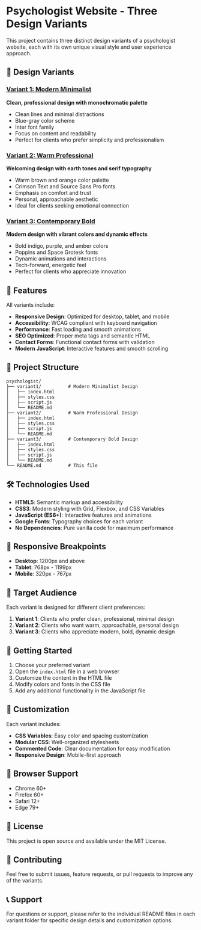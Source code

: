 # Psychologist Website - Three Design Variants

This project contains three distinct design variants of a psychologist website, each with its own unique visual style and user experience approach.

## 🎨 Design Variants

### [Variant 1: Modern Minimalist](./variant1/)
**Clean, professional design with monochromatic palette**
- Clean lines and minimal distractions
- Blue-gray color scheme
- Inter font family
- Focus on content and readability
- Perfect for clients who prefer simplicity and professionalism

### [Variant 2: Warm Professional](./variant2/)
**Welcoming design with earth tones and serif typography**
- Warm brown and orange color palette
- Crimson Text and Source Sans Pro fonts
- Emphasis on comfort and trust
- Personal, approachable aesthetic
- Ideal for clients seeking emotional connection

### [Variant 3: Contemporary Bold](./variant3/)
**Modern design with vibrant colors and dynamic effects**
- Bold indigo, purple, and amber colors
- Poppins and Space Grotesk fonts
- Dynamic animations and interactions
- Tech-forward, energetic feel
- Perfect for clients who appreciate innovation

## 🚀 Features

All variants include:
- **Responsive Design**: Optimized for desktop, tablet, and mobile
- **Accessibility**: WCAG compliant with keyboard navigation
- **Performance**: Fast loading and smooth animations
- **SEO Optimized**: Proper meta tags and semantic HTML
- **Contact Forms**: Functional contact forms with validation
- **Modern JavaScript**: Interactive features and smooth scrolling

## 📁 Project Structure

```
psychologist/
├── variant1/          # Modern Minimalist Design
│   ├── index.html
│   ├── styles.css
│   ├── script.js
│   └── README.md
├── variant2/          # Warm Professional Design
│   ├── index.html
│   ├── styles.css
│   ├── script.js
│   └── README.md
├── variant3/          # Contemporary Bold Design
│   ├── index.html
│   ├── styles.css
│   ├── script.js
│   └── README.md
└── README.md          # This file
```

## 🛠️ Technologies Used

- **HTML5**: Semantic markup and accessibility
- **CSS3**: Modern styling with Grid, Flexbox, and CSS Variables
- **JavaScript (ES6+)**: Interactive features and animations
- **Google Fonts**: Typography choices for each variant
- **No Dependencies**: Pure vanilla code for maximum performance

## 📱 Responsive Breakpoints

- **Desktop**: 1200px and above
- **Tablet**: 768px - 1199px
- **Mobile**: 320px - 767px

## 🎯 Target Audience

Each variant is designed for different client preferences:

1. **Variant 1**: Clients who prefer clean, professional, minimal design
2. **Variant 2**: Clients who want warm, approachable, personal design
3. **Variant 3**: Clients who appreciate modern, bold, dynamic design

## 🚀 Getting Started

1. Choose your preferred variant
2. Open the `index.html` file in a web browser
3. Customize the content in the HTML file
4. Modify colors and fonts in the CSS file
5. Add any additional functionality in the JavaScript file

## 📝 Customization

Each variant includes:
- **CSS Variables**: Easy color and spacing customization
- **Modular CSS**: Well-organized stylesheets
- **Commented Code**: Clear documentation for easy modification
- **Responsive Design**: Mobile-first approach

## 🔧 Browser Support

- Chrome 60+
- Firefox 60+
- Safari 12+
- Edge 79+

## 📄 License

This project is open source and available under the MIT License.

## 🤝 Contributing

Feel free to submit issues, feature requests, or pull requests to improve any of the variants.

## 📞 Support

For questions or support, please refer to the individual README files in each variant folder for specific design details and customization options.
